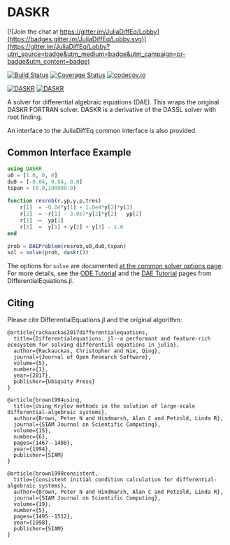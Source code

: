 # DASKR

[![Join the chat at https://gitter.im/JuliaDiffEq/Lobby](https://badges.gitter.im/JuliaDiffEq/Lobby.svg)](https://gitter.im/JuliaDiffEq/Lobby?utm_source=badge&utm_medium=badge&utm_campaign=pr-badge&utm_content=badge)

[![Build Status](https://travis-ci.org/JuliaDiffEq/DASKR.jl.svg?branch=master)](https://travis-ci.org/JuliaDiffEq/DASKR.jl)
[![Coverage Status](https://coveralls.io/repos/github/JuliaDiffEq/DASKR.jl/badge.svg)](https://coveralls.io/github/JuliaDiffEq/DASKR.jl)
[![codecov.io](http://codecov.io/github/JuliaDiffEq/DASKR.jl/coverage.svg?branch=master)](http://codecov.io/github/JuliaDiffEq/DASKR.jl?branch=master)

[![DASKR](http://pkg.julialang.org/badges/DASKR_0.5.svg)](http://pkg.julialang.org/?pkg=DASKR)
[![DASKR](http://pkg.julialang.org/badges/DASKR_0.6.svg)](http://pkg.julialang.org/?pkg=DASKR)

A solver for differential algebraic equations (DAE). This wraps the original DASKR FORTRAN solver. DASKR is a derivative of the DASSL solver with root finding. 

An interface to the JuliaDiffEq common interface is also provided.

## Common Interface Example

```julia
using DASKR
u0 = [1.0, 0, 0]
du0 = [-0.04, 0.04, 0.0]
tspan = (0.0,100000.0)

function resrob(r,yp,y,p,tres)
    r[1]  = -0.04*y[1] + 1.0e4*y[2]*y[3]
    r[2]  = -r[1] - 3.0e7*y[2]*y[2] - yp[2]
    r[1] -=  yp[1]
    r[3]  =  y[1] + y[2] + y[3] - 1.0
end

prob = DAEProblem(resrob,u0,du0,tspan)    
sol = solve(prob, daskr())
```

The options for `solve` are documented [at the common solver options page](http://docs.juliadiffeq.org/dev/basics/common_solver_opts.html). For more details, see the [ODE Tutorial](http://docs.juliadiffeq.org/dev/tutorials/ode_example.html) and the [DAE Tutorial](http://docs.juliadiffeq.org/dev/tutorials/dae_example.html) pages from DifferentialEquations.jl.

## Citing

Please cite DifferentialEquations.jl and the original algorithm:

```
@article{rackauckas2017differentialequations,
  title={Differentialequations. jl--a performant and feature-rich ecosystem for solving differential equations in julia},
  author={Rackauckas, Christopher and Nie, Qing},
  journal={Journal of Open Research Software},
  volume={5},
  number={1},
  year={2017},
  publisher={Ubiquity Press}
}

@article{brown1994using,
  title={Using Krylov methods in the solution of large-scale differential-algebraic systems},
  author={Brown, Peter N and Hindmarsh, Alan C and Petzold, Linda R},
  journal={SIAM Journal on Scientific Computing},
  volume={15},
  number={6},
  pages={1467--1488},
  year={1994},
  publisher={SIAM}
}

@article{brown1998consistent,
  title={Consistent initial condition calculation for differential-algebraic systems},
  author={Brown, Peter N and Hindmarsh, Alan C and Petzold, Linda R},
  journal={SIAM Journal on Scientific Computing},
  volume={19},
  number={5},
  pages={1495--1512},
  year={1998},
  publisher={SIAM}
}
```
